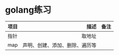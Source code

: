 # golang练习

| 项目        | 描述    |  备注  |
| --------   | -----:   | :----: |
| 指针        | 取地址     |       |
| map        | 声明、创建、添加、删除、遍历等   |       |
